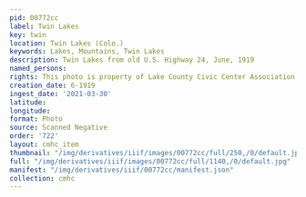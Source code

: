 ```yaml
---
pid: 00772cc
label: Twin Lakes
key: twin
location: Twin Lakes (Colo.)
keywords: Lakes, Mountains, Twin Lakes
description: Twin Lakes from old U.S. Highway 24, June, 1919
named_persons: 
rights: This photo is property of Lake County Civic Center Association.
creation_date: 6-1919
ingest_date: '2021-03-30'
latitude: 
longitude: 
format: Photo
source: Scanned Negative
order: '722'
layout: cmhc_item
thumbnail: "/img/derivatives/iiif/images/00772cc/full/250,/0/default.jpg"
full: "/img/derivatives/iiif/images/00772cc/full/1140,/0/default.jpg"
manifest: "/img/derivatives/iiif/00772cc/manifest.json"
collection: cmhc
---
```

